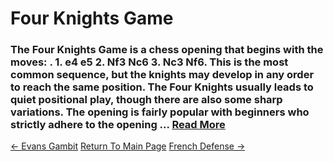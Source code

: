 # Four Knights Game

### The Four Knights Game is a chess opening that begins with the moves: . 1. e4 e5 2. Nf3 Nc6 3. Nc3 Nf6. This is the most common sequence, but the knights may develop in any order to reach the same position. The Four Knights usually leads to quiet positional play, though there are also some sharp variations. The opening is fairly popular with beginners who strictly adhere to the opening ...  [Read More](https://en.wikipedia.org/wiki/Four_Knights_Game)

[<- Evans Gambit](EvansGambit.md)   [Return To Main Page](index.md)   [French Defense ->](FrenchDefense.md)